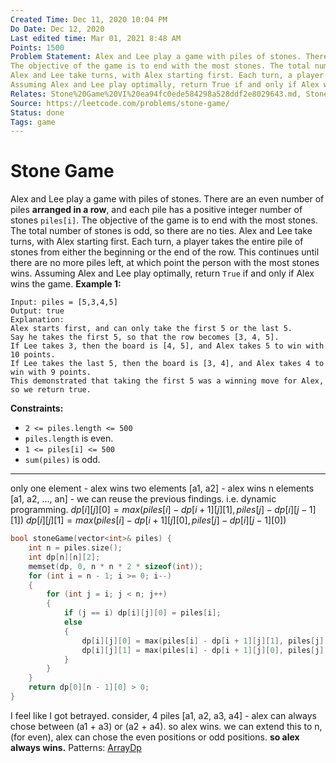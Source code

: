 ```yaml
---
Created Time: Dec 11, 2020 10:04 PM
Do Date: Dec 12, 2020
Last edited time: Mar 01, 2021 8:48 AM
Points: 1500
Problem Statement: Alex and Lee play a game with piles of stones. There are an even number of piles arranged in a row, and each pile has a positive integer number of stones piles[i].
The objective of the game is to end with the most stones. The total number of stones is odd, so there are no ties.
Alex and Lee take turns, with Alex starting first. Each turn, a player takes the entire pile of stones from either the beginning or the end of the row. This continues until there are no more piles left, at which point the person with the most stones wins.
Assuming Alex and Lee play optimally, return True if and only if Alex wins the game.
Relates: Stone%20Game%20VI%20ea94fc0ede584298a528ddf2e8029643.md, Stone%20Game%20II%20b5e49ab3f72742868ea991b0bb5918e2.md, Stone%20Game%20VII%202888cd0740d34f57bd073f679581ed73.md
Source: https://leetcode.com/problems/stone-game/
Status: done
Tags: game
---
```


# Stone Game

Alex and Lee play a game with piles of stones. There are an even number of piles **arranged in a row**, and each pile has a positive integer number of stones `piles[i]`.
The objective of the game is to end with the most stones. The total number of stones is odd, so there are no ties.
Alex and Lee take turns, with Alex starting first. Each turn, a player takes the entire pile of stones from either the beginning or the end of the row. This continues until there are no more piles left, at which point the person with the most stones wins.
Assuming Alex and Lee play optimally, return `True` if and only if Alex wins the game.
**Example 1:**
```
Input: piles = [5,3,4,5]
Output: true
Explanation: 
Alex starts first, and can only take the first 5 or the last 5.
Say he takes the first 5, so that the row becomes [3, 4, 5].
If Lee takes 3, then the board is [4, 5], and Alex takes 5 to win with 10 points.
If Lee takes the last 5, then the board is [3, 4], and Alex takes 4 to win with 9 points.
This demonstrated that taking the first 5 was a winning move for Alex, so we return true.
```
**Constraints:**
- `2 <= piles.length <= 500`
- `piles.length` is even.
- `1 <= piles[i] <= 500`
- `sum(piles)` is odd.
---
only one element - alex wins
two elements [a1, a2] - alex wins
n elements [a1, a2, ..., an] - we can reuse the previous findings. i.e. dynamic programming. 
$dp[i][j][0] = max(piles[i] - dp[i + 1][j][1], piles[j] - dp[i][j - 1][1])$
$dp[i][j][1] = max(piles[i] - dp[i + 1][j][0], piles[j] - dp[i][j - 1][0])$
```cpp
bool stoneGame(vector<int>& piles) {
	int n = piles.size(); 
	int dp[n][n][2]; 
	memset(dp, 0, n * n * 2 * sizeof(int)); 
	for (int i = n - 1; i >= 0; i--)
	{
		for (int j = i; j < n; j++)
		{
			if (j == i) dp[i][j][0] = piles[i]; 
			else
			{
				dp[i][j][0] = max(piles[i] - dp[i + 1][j][1], piles[j] - dp[i][j - 1][1]);
				dp[i][j][1] = max(piles[i] - dp[i + 1][j][0], piles[j] - dp[i][j - 1][0]);
			}
		}
	}
	return dp[0][n - 1][0] > 0;
}
```
I feel like I got betrayed. 
consider, 4 piles
[a1, a2, a3, a4] - alex can always chose between (a1 + a3) or (a2 + a4). so alex wins. 
we can extend this to n, (for even), alex can chose the even positions or odd positions. **so alex always wins.**
Patterns: [Array](Array.md)[Dp](Dp.md)